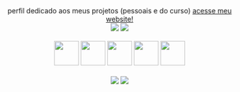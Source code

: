 <div align="center">
  perfil dedicado aos meus projetos (pessoais e do curso) <a href="https://kakleinm.github.io/">acesse meu website!</a>
<br>
  <img src="https://github-readme-stats.vercel.app/api?username=kakleinm&theme=transparent&count_private=true&hide_border=true&title_color=BDB5D5&icon_color=BDB5D5&text_color=c9d1d9">
  <img src="https://github-readme-stats.vercel.app/api/top-langs/?username=kakleinm&theme=transparent&layout=compact&hide_border=true&title_color=BDB5D5&icon_color=BDB5D5&text_color=c9d1d9">
<div style="display: inline_block"><br>
  <img src="https://cdn.jsdelivr.net/gh/devicons/devicon@latest/icons/cplusplus/cplusplus-original.svg" / width="50">
  <img src="https://cdn.jsdelivr.net/gh/devicons/devicon@latest/icons/html5/html5-original.svg" / width="50">
  <img src="https://cdn.jsdelivr.net/gh/devicons/devicon@latest/icons/css3/css3-original.svg" / width="50">
  <img src="https://cdn.jsdelivr.net/gh/devicons/devicon@latest/icons/java/java-original.svg" / width="50">
  <img src="https://cdn.jsdelivr.net/gh/devicons/devicon@latest/icons/git/git-original.svg" / width="50"> <br><br>
  <a href="https://www.instagram.com/kakleinm/"><img align="center" src="https://img.shields.io/badge/Instagram-E4405F?style=for-the-badge&logo=instagram&logoColor=white"></a>
  <a href="mailto:karenkmaia09@gmail.com"><img align="center" src="https://img.shields.io/badge/Gmail-D14836?style=for-the-badge&logo=gmail&logoColor=white"></a>
</div>
</div>
